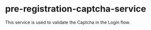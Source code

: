 # pre-registration-captcha-service

This service is used to validate the Captcha in the Login flow.
